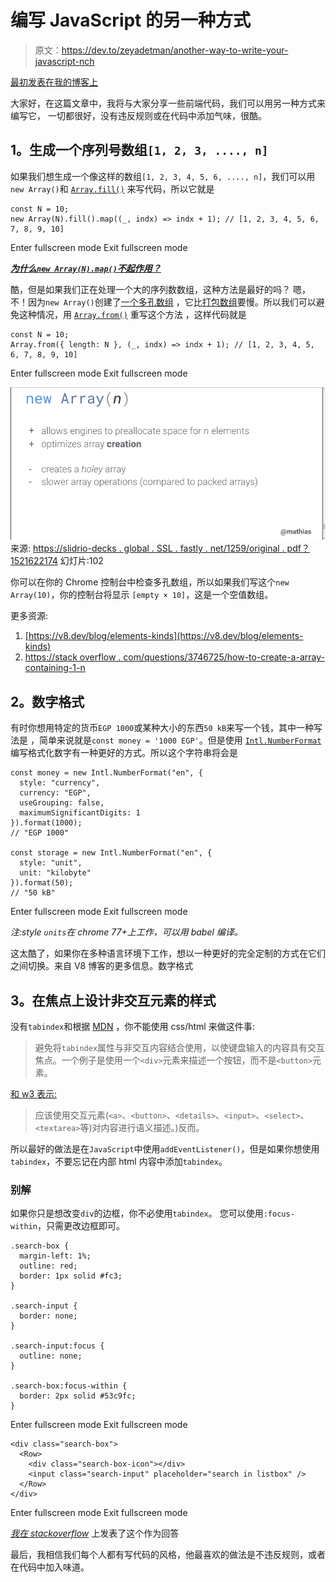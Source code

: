 # 编写 JavaScript 的另一种方式

> 原文：<https://dev.to/zeyadetman/another-way-to-write-your-javascript-nch>

[最初发表在我的博客上](https://zeyadetman.github.io/blog/posts/Another-way-to-write-your-JavaScript/)

大家好，在这篇文章中，我将与大家分享一些前端代码，我们可以用另一种方式来编写它，
一切都很好，没有违反规则或在代码中添加气味，很酷。

## 1。生成一个序列号数组`[1, 2, 3, ...., n]`

如果我们想生成一个像这样的数组`[1, 2, 3, 4, 5, 6, ...., n]`，我们可以用`new Array()`和
[`Array.fill()`](https://developer.mozilla.org/en-US/docs/Web/JavaScript/Reference/Global_Objects/Array/fill) 来写代码，所以它就是

```
const N = 10;
new Array(N).fill().map((_, indx) => indx + 1); // [1, 2, 3, 4, 5, 6, 7, 8, 9, 10] 
```

Enter fullscreen mode Exit fullscreen mode

[***为什么`new Array(N).map()`不起作用？***](https://docs.google.com/document/d/1FBxDuUJmUt_udO9ofJGXF4GAM2ZoiWI-PTEeq9Gbf1w/edit#heading=h.yf7gjfvrq7gx)

酷，但是如果我们正在处理一个大的序列数数组，这种方法是最好的吗？
嗯，不！因为`new Array()`创建了[一个多孔数组](https://v8.dev/blog/elements-kinds)
，它比[打包数组](https://v8.dev/blog/elements-kinds)要慢。所以我们可以避免这种情况，用 [`Array.from()`](https://developer.mozilla.org/en-US/docs/Web/JavaScript/Reference/Global_Objects/Array/from)
重写这个方法
，这样代码就是

```
const N = 10;
Array.from({ length: N }, (_, indx) => indx + 1); // [1, 2, 3, 4, 5, 6, 7, 8, 9, 10] 
```

Enter fullscreen mode Exit fullscreen mode

[![new array()](img/1865f2d9aef9ef29d10b0e2aefa7aa1c.png)](https://res.cloudinary.com/practicaldev/image/fetch/s--6N1_uUBe--/c_limit%2Cf_auto%2Cfl_progressive%2Cq_auto%2Cw_880/https://i.imgur.com/UWkajiz.png) 
来源:  [https://slidrio-decks . global . SSL . fastly . net/1259/original . pdf？1521622174](https://slidrio-decks.global.ssl.fastly.net/1259/original.pdf?1521622174)
幻灯片:102

你可以在你的 Chrome 控制台中检查多孔数组，所以如果我们写这个`new Array(10)`，你的控制台将显示
`[empty × 10]`，这是一个空值数组。

更多资源:

1.  [https://v8.dev/blog/elements-kinds](https://v8.dev/blog/elements-kinds)
2.  [https://stack overflow . com/questions/3746725/how-to-create-a-array-containing-1-n](https://stackoverflow.com/questions/3746725/how-to-create-an-array-containing-1-n)

## 2。数字格式

有时你想用特定的货币`EGP 1000`或某种大小的东西`50 kB`来写一个钱，其中一种写法是
，简单来说就是`const money = '1000 EGP'`。但是使用 [`Intl.NumberFormat`](https://developer.mozilla.org/en-US/docs/Web/JavaScript/Reference/Global_Objects/NumberFormat) 编写格式化数字有一种更好的方式。所以这个字符串将会是

```
const money = new Intl.NumberFormat("en", {
  style: "currency",
  currency: "EGP",
  useGrouping: false,
  maximumSignificantDigits: 1
}).format(1000);
// "EGP 1000"

const storage = new Intl.NumberFormat("en", {
  style: "unit",
  unit: "kilobyte"
}).format(50);
// "50 kB" 
```

Enter fullscreen mode Exit fullscreen mode

*注:style `units`在 chrome 77+上工作，可以用 babel 编译。*

这太酷了，如果你在多种语言环境下工作，想以一种更好的完全定制的方式在它们之间切换。来自 V8 博客的更多信息。数字格式

## 3。在焦点上设计非交互元素的样式

没有`tabindex`和根据 [MDN](https://developer.mozilla.org/en-US/docs/Web/HTML/Global_attributes/tabindex#Accessibility_concerns) ，你不能使用 css/html 来做这件事:

> 避免将`tabindex`属性与非交互内容结合使用，以使键盘输入的内容具有交互焦点。一个例子是使用一个`<div>`元素来描述一个按钮，而不是`<button>`元素。

[和 w3 表示:](https://www.w3.org/TR/html401/interact/forms.html#adef-tabindex)

> 应该使用交互元素(`<a>`、`<button>`、`<details>`、`<input>`、`<select>`、`<textarea>`等)对内容进行语义描述。)反而。

所以最好的做法是在`JavaScript`中使用`addEventListener()`，但是如果你想使用`tabindex`，不要忘记在内部 html 内容中添加`tabindex`。

### 别解

如果你只是想改变`div`的边框，你不必使用`tabindex`。
您可以使用`:focus-within`，只需更改边框即可。

```
.search-box {
  margin-left: 1%;
  outline: red;
  border: 1px solid #fc3;
}

.search-input {
  border: none;
}

.search-input:focus {
  outline: none;
}

.search-box:focus-within {
  border: 2px solid #53c9fc;
} 
```

Enter fullscreen mode Exit fullscreen mode

```
<div class="search-box">
  <Row>
    <div class="search-box-icon"></div>
    <input class="search-input" placeholder="search in listbox" />
  </Row>
</div> 
```

Enter fullscreen mode Exit fullscreen mode

[*我在 stackoverflow*](https://stackoverflow.com/a/55087153/5721245) 上发表了这个作为回答

最后，我相信我们每个人都有写代码的风格，他最喜欢的做法是不违反规则，或者在代码中加入味道。